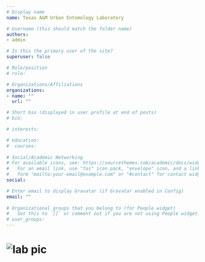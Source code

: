 ```yaml
---
# Display name
name: Texas A&M Urban Entomology Laboratory

# Username (this should match the folder name)
authors:
- admin

# Is this the primary user of the site?
superuser: false

# Role/position
# role:

# Organizations/Affiliations
organizations:
- name: ""
  url: ""

# Short bio (displayed in user profile at end of posts)
# bio:

# interests:

# education:
#  courses:
 
# Social/Academic Networking
# For available icons, see: https://sourcethemes.com/academic/docs/widgets/#icons
#   For an email link, use "fas" icon pack, "envelope" icon, and a link in the
#   form "mailto:your-email@example.com" or "#contact" for contact widget.
social:

# Enter email to display Gravatar (if Gravatar enabled in Config)
email: ""
  
# Organizational groups that you belong to (for People widget)
#   Set this to `[]` or comment out if you are not using People widget.  
# user_groups:
---
```

# ![lab pic](https://i.imgflip.com/44wg85.jpg)
